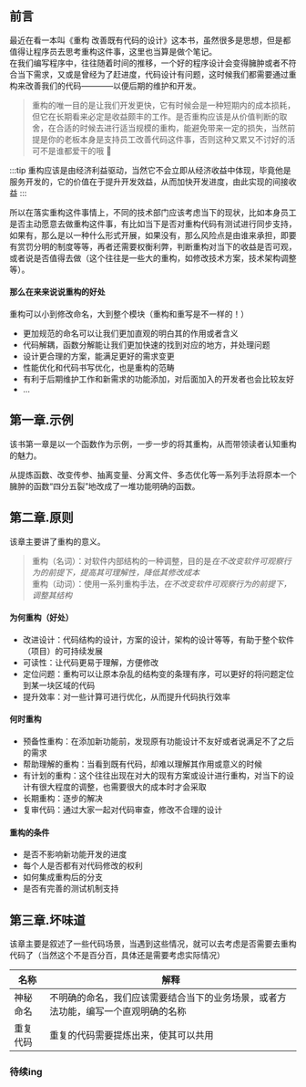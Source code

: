 ## 前言

最近在看一本叫《重构 改善既有代码的设计》这本书，虽然很多是思想，但是都值得让程序员去思考重构这件事，这里也当算是做个笔记。  
在我们编写程序中，往往随着时间的推移，一个好的程序设计会变得臃肿或者不符合当下需求，又或是曾经为了赶进度，代码设计有问题，这时候我们都需要通过重构来改善我们的代码————以便后期的维护和开发。

> 重构的唯一目的是让我们开发更快，它有时候会是一种短期内的成本损耗，但它在长期看来必定是收益颇丰的工作。是否重构应该是从价值判断的取舍，在合适的时候去进行适当规模的重构，能避免带来一定的损失，当然前提是你的老板本身是支持员工改善代码这件事，否则这种又累又不讨好的活可不是谁都爱干的哦 🐶

:::tip
重构应该是由经济利益驱动，当然它不会立即从经济收益中体现，毕竟他是服务开发的，它的价值在于提升开发效益，从而加快开发进度，由此实现的间接收益
:::

所以在落实重构这件事情上，不同的技术部门应该考虑当下的现状，比如本身员工是否主动愿意去做重构这件事，有比如当下是否对重构代码有测试进行同步支持，如果有，那么是以一种什么形式开展，如果没有，那么风险点是由谁来承担，即要有赏罚分明的制度等等，再者还需要权衡利弊，判断重构对当下的收益是否可观，或者说是否值得去做（这个往往是一些大的重构，如修改技术方案，技术架构调整等）。

#### 那么在来来说说重构的好处

重构可以小到修改命名，大到整个模块（重构和重写是不一样的！）

- 更加规范的命名可以让我们更加直观的明白其的作用或者含义
- 代码解耦，函数分解能让我们更加快速的找到对应的地方，并处理问题
- 设计更合理的方案，能满足更好的需求变更
- 性能优化和代码书写优化，也是重构的范畴
- 有利于后期维护工作和新需求的功能添加，对后面加入的开发者也会比较友好
- ...

## 第一章.示例

该书第一章是以一个函数作为示例，一步一步的将其重构，从而带领读者认知重构的魅力。

从提炼函数、改变传参、抽离变量、分离文件、多态优化等一系列手法将原本一个臃肿的函数“四分五裂”地改成了一堆功能明确的函数。

## 第二章.原则

该章主要讲了重构的意义。

> 重构（名词）：对软件内部结构的一种调整，目的是<em>在不改变软件可观察行为的前提下，提高其可理解性，降低其修改成本</em>  
> 重构（动词）：使用一系列重构手法，<em>在不改变软件可观察行为的前提下，调整其结构</em>

#### 为何重构（好处）

- 改进设计：代码结构的设计，方案的设计，架构的设计等等，有助于整个软件（项目）的可持续发展
- 可读性：让代码更易于理解，方便修改
- 定位问题：重构可以让原本杂乱的结构变的条理有序，可以更好的将问题定位到某一块区域的代码
- 提升效率：对一些计算可进行优化，从而提升代码执行效率

#### 何时重构

- 预备性重构：在添加新功能前，发现原有功能设计不友好或者说满足不了之后的需求
- 帮助理解的重构：当看到既有代码，却难以理解其作用或意义的时候
- 有计划的重构：这个往往出现在对大的现有方案或设计进行重构，对当下的设计有很大程度的调整，也需要很大的成本时才会采取
- 长期重构：逐步的解决
- 复审代码：通过大家一起对代码审查，修改不合理的设计

#### 重构的条件

- 是否不影响新功能开发的进度
- 每个人是否都有对代码修改的权利
- 如何集成重构后的分支
- 是否有完善的测试机制支持

## 第三章.坏味道

该章主要是叙述了一些代码场景，当遇到这些情况，就可以去考虑是否需要去重构代码了（当然这个不是百分百，具体还是需要考虑实际情况）

| 名称     | 解释                                                                               |
| -------- | ---------------------------------------------------------------------------------- |
| 神秘命名  | 不明确的命名，我们应该需要结合当下的业务场景，或者方法功能，编写一个直观明确的名称 |
| 重复代码  | 重复的代码需要提炼出来，使其可以共用                                               |

### 待续ing
